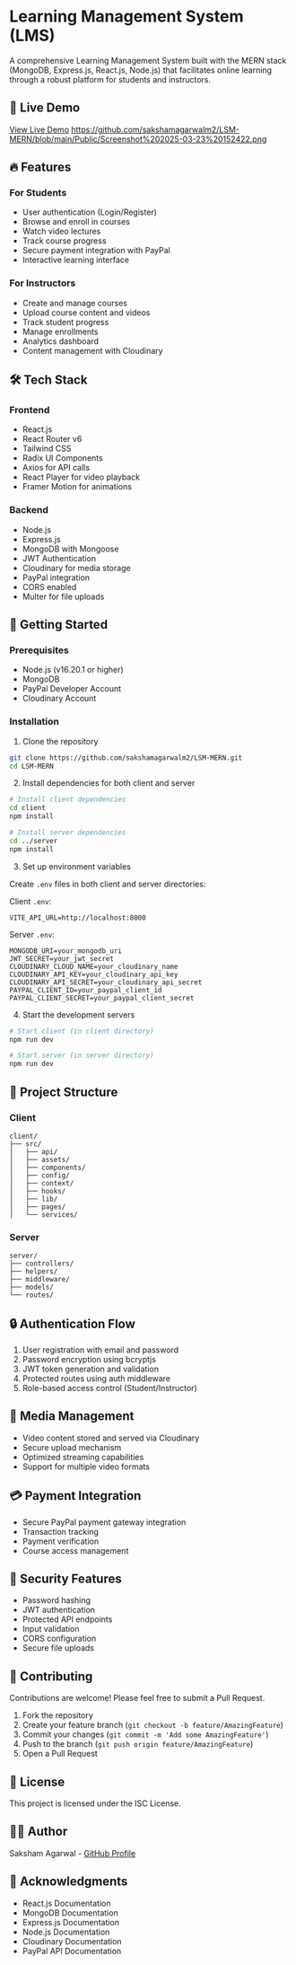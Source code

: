 # Learning Management System (LMS)

A comprehensive Learning Management System built with the MERN stack (MongoDB, Express.js, React.js, Node.js) that facilitates online learning through a robust platform for students and instructors.

## 🌟 Live Demo

[View Live Demo](https://lsm-mern-m1ma.vercel.app/)
https://github.com/sakshamagarwalm2/LSM-MERN/blob/main/Public/Screenshot%202025-03-23%20152422.png

## 🔥 Features

### For Students
- User authentication (Login/Register)
- Browse and enroll in courses
- Watch video lectures
- Track course progress
- Secure payment integration with PayPal
- Interactive learning interface

### For Instructors
- Create and manage courses
- Upload course content and videos
- Track student progress
- Manage enrollments
- Analytics dashboard
- Content management with Cloudinary

## 🛠️ Tech Stack

### Frontend
- React.js
- React Router v6
- Tailwind CSS
- Radix UI Components
- Axios for API calls
- React Player for video playback
- Framer Motion for animations

### Backend
- Node.js
- Express.js
- MongoDB with Mongoose
- JWT Authentication
- Cloudinary for media storage
- PayPal integration
- CORS enabled
- Multer for file uploads

## 🚀 Getting Started

### Prerequisites
- Node.js (v16.20.1 or higher)
- MongoDB
- PayPal Developer Account
- Cloudinary Account

### Installation

1. Clone the repository
```bash
git clone https://github.com/sakshamagarwalm2/LSM-MERN.git
cd LSM-MERN
```

2. Install dependencies for both client and server
```bash
# Install client dependencies
cd client
npm install

# Install server dependencies
cd ../server
npm install
```

3. Set up environment variables

Create `.env` files in both client and server directories:

Client `.env`:
```env
VITE_API_URL=http://localhost:8000
```

Server `.env`:
```env
MONGODB_URI=your_mongodb_uri
JWT_SECRET=your_jwt_secret
CLOUDINARY_CLOUD_NAME=your_cloudinary_name
CLOUDINARY_API_KEY=your_cloudinary_api_key
CLOUDINARY_API_SECRET=your_cloudinary_api_secret
PAYPAL_CLIENT_ID=your_paypal_client_id
PAYPAL_CLIENT_SECRET=your_paypal_client_secret
```

4. Start the development servers

```bash
# Start client (in client directory)
npm run dev

# Start server (in server directory)
npm run dev
```

## 📁 Project Structure

### Client
```
client/
├── src/
│   ├── api/
│   ├── assets/
│   ├── components/
│   ├── config/
│   ├── context/
│   ├── hooks/
│   ├── lib/
│   ├── pages/
│   └── services/
```

### Server
```
server/
├── controllers/
├── helpers/
├── middleware/
├── models/
└── routes/
```

## 🔒 Authentication Flow

1. User registration with email and password
2. Password encryption using bcryptjs
3. JWT token generation and validation
4. Protected routes using auth middleware
5. Role-based access control (Student/Instructor)

## 🎥 Media Management

- Video content stored and served via Cloudinary
- Secure upload mechanism
- Optimized streaming capabilities
- Support for multiple video formats

## 💳 Payment Integration

- Secure PayPal payment gateway integration
- Transaction tracking
- Payment verification
- Course access management

## 🔐 Security Features

- Password hashing
- JWT authentication
- Protected API endpoints
- Input validation
- CORS configuration
- Secure file uploads

## 🤝 Contributing

Contributions are welcome! Please feel free to submit a Pull Request.

1. Fork the repository
2. Create your feature branch (`git checkout -b feature/AmazingFeature`)
3. Commit your changes (`git commit -m 'Add some AmazingFeature'`)
4. Push to the branch (`git push origin feature/AmazingFeature`)
5. Open a Pull Request

## 📝 License

This project is licensed under the ISC License.

## 👨‍💻 Author

Saksham Agarwal - [GitHub Profile](https://github.com/sakshamagarwalm2)

## 🙏 Acknowledgments

- React.js Documentation
- MongoDB Documentation
- Express.js Documentation
- Node.js Documentation
- Cloudinary Documentation
- PayPal API Documentation
